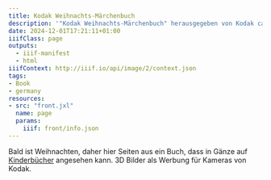 ```yaml
---
title: Kodak Weihnachts-Märchenbuch
description: '"Kodak Weihnachts-Märchenbuch" herausgegeben von Kodak ca. 1970. <a class="worldcat" href="https://search.worldcat.org/de/title/844989609">&nbsp;</a>'
date: 2024-12-01T17:21:11+01:00
iiifClass: page
outputs:
  - iiif-manifest
  - html
iiifContext: http://iiif.io/api/image/2/context.json
tags:
- Book
- germany
resources:
- src: "front.jxl"
  name: page
  params:
    iiif: front/info.json
---
```


Bald ist Weihnachten, daher hier Seiten aus ein Buch, dass in Gänze auf [Kinderbücher](https://xn--kinderbcher-zhb.projektemacher.org/post/weihnachts-maerchenbuch) angesehen kann. 3D Bilder als Werbung für Kameras von Kodak.
